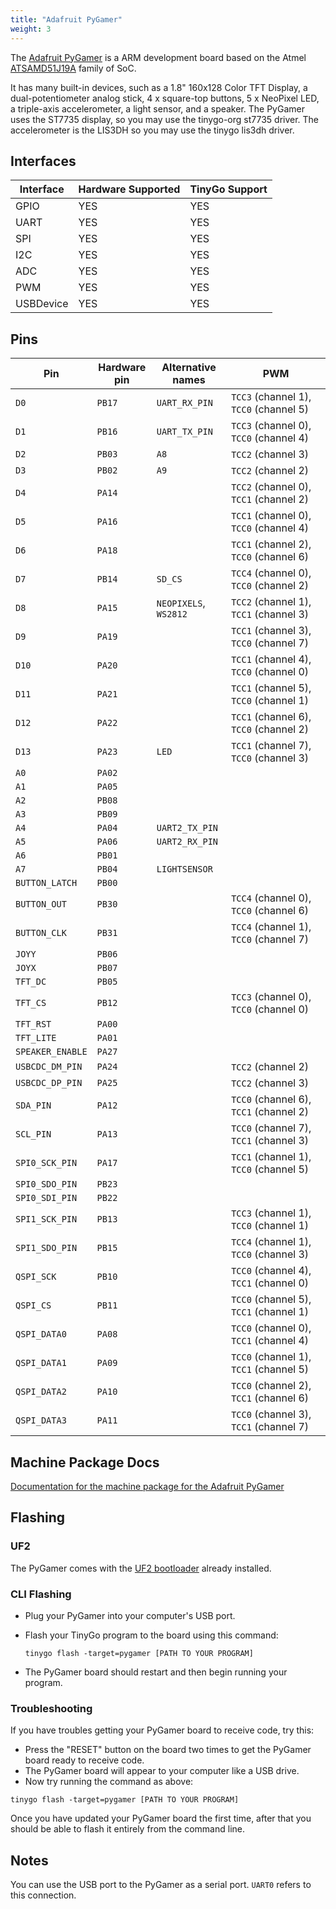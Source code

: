 ```yaml
---
title: "Adafruit PyGamer"
weight: 3
---
```


The [Adafruit PyGamer](https://www.adafruit.com/product/4242) is a ARM development board based on the Atmel [ATSAMD51J19A](https://www.microchip.com/wwwproducts/en/ATSAMD51J19A) family of SoC.

It has many built-in devices, such as a 1.8" 160x128 Color TFT Display, a dual-potentiometer analog stick, 4 x square-top buttons, 5 x NeoPixel LED, a triple-axis accelerometer, a light sensor, and a speaker.  The PyGamer uses the ST7735 display, so you may use the tinygo-org st7735 driver. The accelerometer is the LIS3DH so you may use the tinygo lis3dh driver.

## Interfaces

| Interface | Hardware Supported | TinyGo Support |
| --------- | ------------- | ----- |
| GPIO      | YES | YES |
| UART      | YES | YES |
| SPI       | YES | YES |
| I2C       | YES | YES |
| ADC       | YES | YES |
| PWM       | YES | YES |
| USBDevice | YES | YES |

## Pins

| Pin               | Hardware pin | Alternative names | PWM                  |
| ----------------- | ------------ | ----------------- | -------------------- |
| `D0`              | `PB17`       | `UART_RX_PIN`     | `TCC3` (channel 1), `TCC0` (channel 5) |
| `D1`              | `PB16`       | `UART_TX_PIN`     | `TCC3` (channel 0), `TCC0` (channel 4) |
| `D2`              | `PB03`       | `A8`              | `TCC2` (channel 3)   |
| `D3`              | `PB02`       | `A9`              | `TCC2` (channel 2)   |
| `D4`              | `PA14`       |                   | `TCC2` (channel 0), `TCC1` (channel 2) |
| `D5`              | `PA16`       |                   | `TCC1` (channel 0), `TCC0` (channel 4) |
| `D6`              | `PA18`       |                   | `TCC1` (channel 2), `TCC0` (channel 6) |
| `D7`              | `PB14`       | `SD_CS`           | `TCC4` (channel 0), `TCC0` (channel 2) |
| `D8`              | `PA15`       | `NEOPIXELS`, `WS2812` | `TCC2` (channel 1), `TCC1` (channel 3) |
| `D9`              | `PA19`       |                   | `TCC1` (channel 3), `TCC0` (channel 7) |
| `D10`             | `PA20`       |                   | `TCC1` (channel 4), `TCC0` (channel 0) |
| `D11`             | `PA21`       |                   | `TCC1` (channel 5), `TCC0` (channel 1) |
| `D12`             | `PA22`       |                   | `TCC1` (channel 6), `TCC0` (channel 2) |
| `D13`             | `PA23`       | `LED`             | `TCC1` (channel 7), `TCC0` (channel 3) |
| `A0`              | `PA02`       |                   |                      |
| `A1`              | `PA05`       |                   |                      |
| `A2`              | `PB08`       |                   |                      |
| `A3`              | `PB09`       |                   |                      |
| `A4`              | `PA04`       | `UART2_TX_PIN`    |                      |
| `A5`              | `PA06`       | `UART2_RX_PIN`    |                      |
| `A6`              | `PB01`       |                   |                      |
| `A7`              | `PB04`       | `LIGHTSENSOR`     |                      |
| `BUTTON_LATCH`    | `PB00`       |                   |                      |
| `BUTTON_OUT`      | `PB30`       |                   | `TCC4` (channel 0), `TCC0` (channel 6) |
| `BUTTON_CLK`      | `PB31`       |                   | `TCC4` (channel 1), `TCC0` (channel 7) |
| `JOYY`            | `PB06`       |                   |                      |
| `JOYX`            | `PB07`       |                   |                      |
| `TFT_DC`          | `PB05`       |                   |                      |
| `TFT_CS`          | `PB12`       |                   | `TCC3` (channel 0), `TCC0` (channel 0) |
| `TFT_RST`         | `PA00`       |                   |                      |
| `TFT_LITE`        | `PA01`       |                   |                      |
| `SPEAKER_ENABLE`  | `PA27`       |                   |                      |
| `USBCDC_DM_PIN`   | `PA24`       |                   | `TCC2` (channel 2)   |
| `USBCDC_DP_PIN`   | `PA25`       |                   | `TCC2` (channel 3)   |
| `SDA_PIN`         | `PA12`       |                   | `TCC0` (channel 6), `TCC1` (channel 2) |
| `SCL_PIN`         | `PA13`       |                   | `TCC0` (channel 7), `TCC1` (channel 3) |
| `SPI0_SCK_PIN`    | `PA17`       |                   | `TCC1` (channel 1), `TCC0` (channel 5) |
| `SPI0_SDO_PIN`    | `PB23`       |                   |                      |
| `SPI0_SDI_PIN`    | `PB22`       |                   |                      |
| `SPI1_SCK_PIN`    | `PB13`       |                   | `TCC3` (channel 1), `TCC0` (channel 1) |
| `SPI1_SDO_PIN`    | `PB15`       |                   | `TCC4` (channel 1), `TCC0` (channel 3) |
| `QSPI_SCK`        | `PB10`       |                   | `TCC0` (channel 4), `TCC1` (channel 0) |
| `QSPI_CS`         | `PB11`       |                   | `TCC0` (channel 5), `TCC1` (channel 1) |
| `QSPI_DATA0`      | `PA08`       |                   | `TCC0` (channel 0), `TCC1` (channel 4) |
| `QSPI_DATA1`      | `PA09`       |                   | `TCC0` (channel 1), `TCC1` (channel 5) |
| `QSPI_DATA2`      | `PA10`       |                   | `TCC0` (channel 2), `TCC1` (channel 6) |
| `QSPI_DATA3`      | `PA11`       |                   | `TCC0` (channel 3), `TCC1` (channel 7) |

## Machine Package Docs

[Documentation for the machine package for the Adafruit PyGamer](../machine/pygamer)

## Flashing

### UF2

The PyGamer comes with the [UF2 bootloader](https://github.com/Microsoft/uf2) already installed.

### CLI Flashing

- Plug your PyGamer into your computer's USB port.
- Flash your TinyGo program to the board using this command:

    ```shell
    tinygo flash -target=pygamer [PATH TO YOUR PROGRAM]
    ```

- The PyGamer board should restart and then begin running your program.

### Troubleshooting

If you have troubles getting your PyGamer board to receive code, try this:

- Press the "RESET" button on the board two times to get the PyGamer board ready to receive code.
- The PyGamer board will appear to your computer like a USB drive.
- Now try running the command as above:


```shell
tinygo flash -target=pygamer [PATH TO YOUR PROGRAM]
```

Once you have updated your PyGamer board the first time, after that you should be able to flash it entirely from the command line.

## Notes

You can use the USB port to the PyGamer as a serial port. `UART0` refers to this connection.
